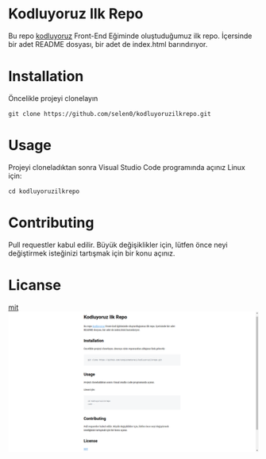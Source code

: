 # Kodluyoruz Ilk Repo
Bu repo [kodluyoruz](https://kodluyoruz.org/tr/kodluyoruz/) Front-End Eğiminde oluştuduğumuz ilk repo. İçersinde bir adet README dosyası, bir adet de index.html barındırıyor.
# Installation
Öncelikle projeyi clonelayın 
```
git clone https://github.com/selen0/kodluyoruzilkrepo.git

```
# Usage 
Projeyi cloneladıktan sonra Visual Studio Code programında açınız
Linux için:
```
cd kodluyoruzilkrepo

```
# Contributing

Pull requestler kabul edilir. Büyük değişiklikler için, lütfen önce neyi değiştirmek isteğinizi tartışmak için bir konu açınız.

# Licanse
[mit](https://github.com/selen0/kodluyoruzilkrepo/blob/main/LICENSE)
![görsel](https://raw.githubusercontent.com/Kodluyoruz/taskforce/main/git/odev1/figures/markdown.png)


